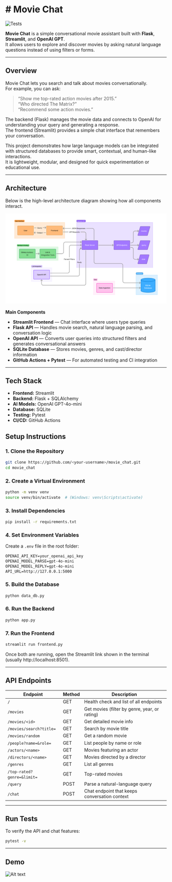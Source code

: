 # # Movie Chat

![Tests](https://github.com/zeeshan-sardar/movie_chat/actions/workflows/tests.yml/badge.svg)

**Movie Chat** is a simple conversational movie assistant built with **Flask**, **Streamlit**, and **OpenAI GPT**.  
It allows users to explore and discover movies by asking natural language questions instead of using filters or forms.

---

## Overview

Movie Chat lets you search and talk about movies conversationally.  
For example, you can ask:

> “Show me top-rated action movies after 2015.”  
> “Who directed The Matrix?”  
> “Recommend some action movies.”

The backend (Flask) manages the movie data and connects to OpenAI for understanding your query and generating a response.  
The frontend (Streamlit) provides a simple chat interface that remembers your conversation.  

This project demonstrates how large language models can be integrated with structured databases to provide smart, contextual, and human-like interactions.  
It is lightweight, modular, and designed for quick experimentation or educational use.


---

## Architecture

Below is the high-level architecture diagram showing how all components interact.


![Architecture Diagram](./media/arhchitecture.png)

**Main Components**
- **Streamlit Frontend** — Chat interface where users type queries  
- **Flask API** — Handles movie search, natural language parsing, and conversation logic  
- **OpenAI API** — Converts user queries into structured filters and generates conversational answers  
- **SQLite Database** — Stores movies, genres, and cast/director information  
- **GitHub Actions + Pytest** — For automated testing and CI integration

---
## Tech Stack

- **Frontend:** Streamlit  
- **Backend:** Flask + SQLAlchemy  
- **AI Models:** OpenAI GPT-4o-mini  
- **Database:** SQLite  
- **Testing:** Pytest  
- **CI/CD:** GitHub Actions  

## Setup Instructions

### 1. Clone the Repository
```bash
git clone https://github.com/<your-username>/movie_chat.git
cd movie_chat
```

### 2. Create a Virtual Environment
```bash
python -m venv venv
source venv/bin/activate  # (Windows: venv\Scripts\activate)
```

### 3. Install Dependencies
```bash
pip install -r requirements.txt
```

### 4. Set Environment Variables  
Create a `.env` file in the root folder:
```
OPENAI_API_KEY=your_openai_api_key
OPENAI_MODEL_PARSE=gpt-4o-mini
OPENAI_MODEL_REPLY=gpt-4o-mini
API_URL=http://127.0.0.1:5000
```

### 5. Build the Database
```bash
python data_db.py
```

### 6. Run the Backend
```bash
python app.py
```

### 7. Run the Frontend
```bash
streamlit run frontend.py
```

Once both are running, open the Streamlit link shown in the terminal (usually http://localhost:8501).

---

## API Endpoints

| Endpoint | Method | Description |
|-----------|---------|-------------|
| `/` | GET | Health check and list of all endpoints |
| `/movies` | GET | Get movies (filter by genre, year, or rating) |
| `/movies/<id>` | GET | Get detailed movie info |
| `/movies/search?title=` | GET | Search by movie title |
| `/movies/random` | GET | Get a random movie |
| `/people?name=&role=` | GET | List people by name or role |
| `/actors/<name>` | GET | Movies featuring an actor |
| `/directors/<name>` | GET | Movies directed by a director |
| `/genres` | GET | List all genres |
| `/top-rated?genre=&limit=` | GET | Top-rated movies |
| `/query` | POST | Parse a natural-language query |
| `/chat` | POST | Chat endpoint that keeps conversation context |

---

## Run Tests

To verify the API and chat features:

```bash
pytest -v
```

---



## Demo
![Alt text](./figures/demo.gif)